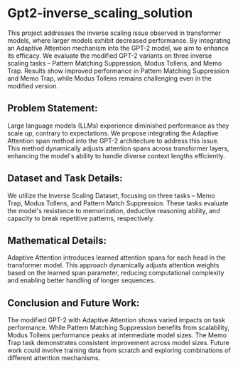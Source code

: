 # Gpt2-inverse_scaling_solution


This project addresses the inverse scaling issue observed in transformer models, where larger models exhibit decreased performance. By integrating an Adaptive Attention mechanism into the GPT-2 model, we aim to enhance its efficacy. We evaluate the modified GPT-2 variants on three inverse scaling tasks – Pattern Matching Suppression, Modus Tollens, and Memo Trap. Results show improved performance in Pattern Matching Suppression and Memo Trap, while Modus Tollens remains challenging even in the modified version.

## Problem Statement:

Large language models (LLMs) experience diminished performance as they scale up, contrary to expectations. We propose integrating the Adaptive Attention span method into the GPT-2 architecture to address this issue. This method dynamically adjusts attention spans across transformer layers, enhancing the model's ability to handle diverse context lengths efficiently.

## Dataset and Task Details:

We utilize the Inverse Scaling Dataset, focusing on three tasks – Memo Trap, Modus Tollens, and Pattern Match Suppression. These tasks evaluate the model's resistance to memorization, deductive reasoning ability, and capacity to break repetitive patterns, respectively.

## Mathematical Details:

Adaptive Attention introduces learned attention spans for each head in the transformer model. This approach dynamically adjusts attention weights based on the learned span parameter, reducing computational complexity and enabling better handling of longer sequences.

## Conclusion and Future Work:

The modified GPT-2 with Adaptive Attention shows varied impacts on task performance. While Pattern Matching Suppression benefits from scalability, Modus Tollens performance peaks at intermediate model sizes. The Memo Trap task demonstrates consistent improvement across model sizes. Future work could involve training data from scratch and exploring combinations of different attention mechanisms.
